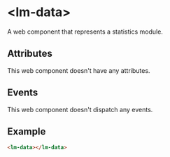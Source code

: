 # &lt;lm-data&gt;

A web component that represents a statistics module.

## Attributes

This web component doesn't have any attributes.

## Events

This web component doesn't dispatch any events.

## Example

```html
<lm-data></lm-data>
```